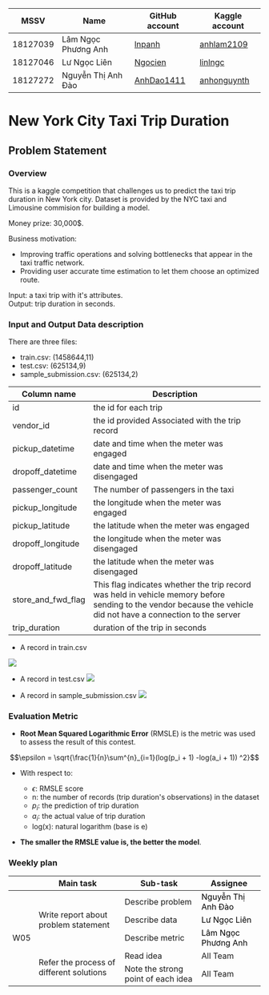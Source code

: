 | MSSV | Name |  GitHub account | Kaggle account |
| -------- | -------- | -------- | -------- |
| 18127039   | Lâm Ngọc Phương Anh     | [lnpanh](https://github.com/lnpanh) | [anhlam2109](https://www.kaggle.com/anhlam2109) |
| 18127046   | Lư Ngọc Liên     |  [Ngocien](https://github.com/Ngocien) | [linlngc](https://www.kaggle.com/linlngc) |
| 18127272   | Nguyễn Thị Anh Đào    | [AnhDao1411](https://github.com/AnhDao1411) | [anhonguynth](https://www.kaggle.com/anhonguynth) |

# New York City Taxi Trip Duration

## Problem Statement

### Overview
This is a kaggle competition that challenges us to predict the taxi trip duration in New York city. Dataset is provided by the NYC taxi and Limousine commision for building a model.

Money prize: 30,000$.

Business motivation:
- Improving traffic operations and solving bottlenecks that appear in the taxi traffic network.
- Providing user accurate time estimation to let them choose an optimized route.

Input: a taxi trip with it's attributes. \
Output: trip duration in seconds. 
 
### Input and Output Data description

There are three files:
- train.csv: (1458644,11)
- test.csv: (625134,9)
- sample_submission.csv: (625134,2) 

| Column name | Description | 
| -------- | -------- | 
| id   | the id for each trip     |
| vendor_id   | the id provided Associated with the trip record     |
| pickup_datetime   | date and time when the meter was engaged     |
| dropoff_datetime   | date and time when the meter was disengaged    |
| passenger_count   | The number of passengers in the taxi    |
| pickup_longitude   | the longitude when the meter was engaged     |
| pickup_latitude   | the latitude when the meter was engaged   |
| dropoff_longitude   | the longitude when the meter was disengaged     |
| dropoff_latitude   | the latitude when the meter was disengaged     |
| store_and_fwd_flag   | This flag indicates whether the trip record was held in vehicle memory before sending to the vendor because the vehicle did not have a connection to the server  |
| trip_duration  | duration of the trip in seconds     |


- A record in train.csv

![](https://i.imgur.com/LtLFbTO.png)

- A record in test.csv
![](https://i.imgur.com/gEJR1jT.png)

- A record in sample_submission.csv
![](https://i.imgur.com/zwq0ezw.png)



### Evaluation Metric
- **Root Mean Squared Logarithmic Error** (RMSLE) is the metric was used to assess the result of this contest.

$$\epsilon = \sqrt{\frac{1}{n}\sum^{n}_{i=1}(log(p_i + 1) -log(a_i + 1)) ^2}$$

* With respect to:
    * $\epsilon$: RMSLE score
    * n: the number of records (trip duration's observations) in the dataset
    * $p_i$: the prediction of trip duration
    * $a_i$: the actual value of trip duration
    * log(x): natural logarithm (base is e)

* **The smaller the RMSLE value is, the better the model**.


### Weekly plan
<table class="tg">
<thead>
  <tr>
    <th class="tg-0pky"></th>
    <th class="tg-rk9a">Main task</th>
    <th class="tg-rk9a">Sub-task</th>
    <th class="tg-rk9a">Assignee</th>
  </tr>
</thead>
<tbody>
  <tr>
    <td class="tg-9hil" rowspan="5">W05</td>
    <td class="tg-9wq8" rowspan="3">Write report about problem statement</td>
    <td class="tg-0pky">Describe problem</td>
    <td class="tg-kgv7"><span style="color:#000">Nguyễn Thị Anh Đào</span></td>
  </tr>
  <tr>
    <td class="tg-0pky">Describe data</td>
    <td class="tg-kgv7"><span style="color:#000">Lư Ngọc Liên</span></td>
  </tr>
  <tr>
    <td class="tg-0pky">Describe metric</td>
    <td class="tg-kgv7"><span style="color:#000">Lâm Ngọc Phương Anh</span></td>
  </tr>
  <tr>
    <td class="tg-9wq8" rowspan="2">Refer the process of different solutions</td>
    <td class="tg-0pky">Read idea</td>
    <td class="tg-0pky">All Team</td>
  </tr>
  <tr>
    <td class="tg-0pky">Note the strong point of each idea</td>
    <td class="tg-0pky">All Team</td>
  </tr>
</tbody>
</table>
